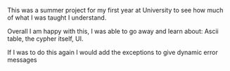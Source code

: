 This was a summer project for my first year at University to see how much of what I was taught I understand. 

Overall I am happy with this, I was able to go away and learn about:
Ascii table,
the cypher itself, 
UI. 

If I was to do this again I would add the exceptions to give dynamic error messages 
